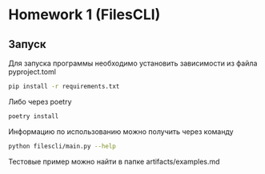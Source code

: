 # Homework 1 (FilesCLI)
## Запуск
Для запуска программы необходимо установить зависимости из файла pyproject.toml
```bash
pip install -r requirements.txt
```
Либо через poetry
```bash
poetry install
```

Информацию по использованию можно получить через команду
```bash
python filescli/main.py --help
```

Тестовые пример можно найти в папке artifacts/examples.md
